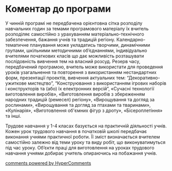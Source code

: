 <div id="hypercomments_widget" class="js-hypercomments-widget invisible"></div>

# Коментар до програми

<p>У чинній програмі не передбачена орієнтовна сітка розподілу навчальних годин за темами програмового матеріалу їх вчитель розподіляє самостійно з урахуванням матеріально-технічного забезпечення, бажання учнів та традицій регіону.  Календарно-тематичне планування може укладатись творчими, динамічними групами, шкільними методичними об’єднаннями, індивідуально вчителями початкових класів що дає можливість розташувати послідовність вивчення тем на власний розсуд. Резерв часу, передбачений програмою, вчитель може використати для проведення уроків узагальнення та повторення з використанням нестандартних форм, презентації проектів,   вивчення актуальних тем: “Декоративно-ужиткове мистецтво”, “Конструювання з використанням ігрових наборів і конструкторів та (або) їх електронних версій”, «Сучасні технології виготовлення виробів», «Виготовлення виробів з збереженням народних традицій (ремесел) регіону», «Вирощування та догляд за рослинами», «Вирощування та догляд за птахами та тваринами», «Кулінарія»,  «Виготовлення об'ємних фігур з дроту», «Бісероплетіння» та інші. </p>
<p>Трудове навчання у 1-4 класах базується на практичній діяльності учнів. Кожен урок трудового навчання в початковій школі передбачає виконання учнями практичної роботи. Її зміст визначається вчителем самостійно залежно від теми уроку та виду робіт, що виконуватимуться під час уроку. Об’єкти праці для виготовлення на уроках трудового навчання учнями добирає учитель опираючись на побажання учнів.</p>


<div class="js-hypercomments-container">
<a href="http://hypercomments.com" class="hc-link" title="comments widget">comments powered by HyperComments</a>
</div>